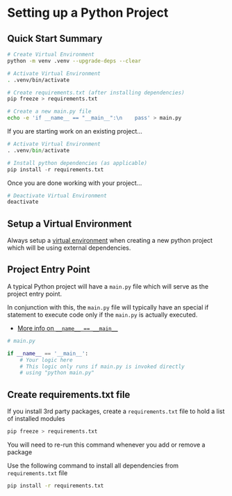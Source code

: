 # Setting up a Python Project

## Quick Start Summary

```bash
# Create Virtual Environment
python -m venv .venv --upgrade-deps --clear

# Activate Virtual Environment
. .venv/bin/activate

# Create requirements.txt (after installing dependencies)
pip freeze > requirements.txt

# Create a new main.py file
echo -e 'if __name__ == "__main__":\n    pass' > main.py
```

If you are starting work on an existing project...

```python
# Activate Virtual Environment
. .venv/bin/activate

# Install python dependencies (as applicable)
pip install -r requirements.txt
```

Once you are done working with your project...

```bash
# Deactivate Virtual Environment
deactivate
```

## Setup a Virtual Environment

Always setup a [virtual environment](python_virtual-environments.md) when creating a new python project which will be using external dependencies.

## Project Entry Point

A typical Python project will have a `main.py` file which will serve as the project entry point.

In conjunction with this, the `main.py` file will typically have an special if statement to execute code only if the `main.py` is actually executed.

- [More info on `__name__ == __main__`](python_modules-and-packages.md#__name__--__main__)

```python
# main.py

if __name__ == '__main__':
    # Your logic here
    # This logic only runs if main.py is invoked directly
    # using "python main.py"
```

## Create requirements.txt file

If you install 3rd party packages, create a `requirements.txt` file to hold a list of installed modules

```bash
pip freeze > requirements.txt
```

You will need to re-run this command whenever you add or remove a package

Use the following command to install all dependencies from `requirements.txt` file

```bash
pip install -r requirements.txt
```
